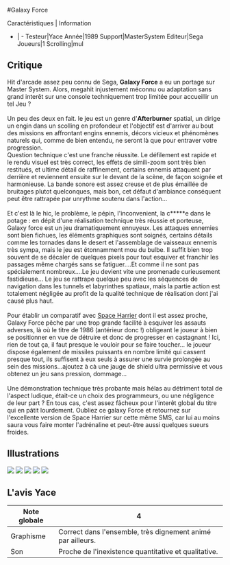 #Galaxy Force

Caractéristiques | Information
- | -
Testeur|Yace
Année|1989
Support|MasterSystem
Editeur|Sega
Joueurs|1
Scrolling|mul

## Critique
Hit d'arcade assez peu connu de Sega, <b>Galaxy Force</b> a eu un portage sur Master System. Alors, megahit injustement méconnu ou adaptation sans grand interêt sur une console techniquement trop limitée pour accueillir un tel Jeu ?<br/><br/>Un peu des deux en fait. le jeu est un genre d'<b>Afterburner</b> spatial, un dirige un engin dans un scolling en profondeur et l'objectif est d'arriver au bout des missions en affrontant engins ennemis, décors vicieux et phénomènes naturels qui, comme de bien entendu, ne seront là que pour entraver votre progression.<br/>Question technique c'est une franche réussite. Le défilement est rapide et le rendu visuel est très correct, les effets de simili-zoom sont très bien restitués, et ultime détail de raffinement, certains ennemis attaquent par derrière et reviennent ensuite sur le devant de la scène, de façon soignée et harmonieuse. La bande sonore est assez creuse et de plus émaillée de bruitages plutot quelconques, mais bon, cet défaut d'ambiance conséquent peut être rattrapée par unrythme soutenu dans l'action...<br/><br/>Et c'est là le hic, le problème, le pépin, l'inconvenient, la c*****e dans le potage : en dépit d'une réalisation technique très réussie et porteuse, Galaxy force est un jeu dramatiquement ennuyeux. Les attaques ennemies sont bien fichues, les éléments graphiques sont soignés, certains détails comme les tornades dans le desert et l'assemblage de vaisseaux ennemis très sympa, mais le jeu est étonnamment mou du bulbe. Il suffit bien trop souvent de se décaler de quelques pixels pour tout esquiver et franchir les passages même chargés sans se fatiguer....Et comme il ne sont pas spécialement nombreux....Le jeu devient vite une promenade curieusement fastidieuse... Le jeu se rattrape quelque peu avec les séquences de navigation dans les tunnels et labyrinthes spatiaux, mais la partie action est totalement négligée au profit de la qualité technique de réalisation dont j'ai causé plus haut.<br/><br/>Pour établir un comparatif avec <a href="index.php?page=fiche&id=1248">Space Harrier</a> dont il est assez proche, Galaxy Force pêche par une trop grande facilité à esquiver les assauts adverses, là où le titre de 1986 (antérieur donc !) obligeant le joueur à bien se positionner en vue de détruire et donc de progresser en castagnant ! Ici, rien de tout ça, il faut presque le vouloir pour se faire toucher... le joueur dispose également de missiles puissants en nombre limité qui cassent presque tout, ils suffisent à eux seuls à assurer une survie prolongée au sein des missions...ajoutez à cà une jauge de shield ultra permissive et vous obtenez un jeu sans pression, dommage...<br/><br/>Une démonstration technique très probante mais hélas au détriment total de l'aspect ludique, était-ce un choix des programmeurs, ou une négligence de leur part ? En tous cas, c'est assez fâcheux pour l'interêt global du titre qui en pâtit lourdement. Oubliez ce galaxy Force et retournez sur l'excellente version de Space Harrier sur cette même  SMS, car lui au moins saura vous faire monter l'adrénaline et peut-être aussi quelques sueurs froides.

## Illustrations
![](http://www.shmup.com/images/thumbs/img_fiche_1_1279.png)
![](http://www.shmup.com/images/thumbs/img_fiche_2_1279.png)
![](http://www.shmup.com/images/thumbs/img_fiche_3_1279.png)
![](http://www.shmup.com/images/thumbs/img_fiche_4_1279.png)
![](http://www.shmup.com/images/thumbs/img_fiche_5_1279.png)

## L'avis Yace
Note globale|4
-|-
Graphisme|Correct dans l'ensemble, très dignement animé par ailleurs.
Son|Proche de l'inexistence quantitative et qualitative.
